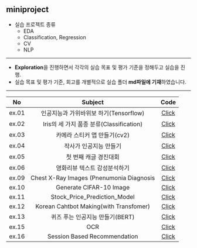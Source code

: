 ## miniproject
* 실습 프로젝트 종류
  * EDA
  * Classification, Regression
  * CV
  * NLP
* * * 
- **Exploration**을 진행하면서 각각의 실습 목표 및 평가 기준을 정해두고 실습을 진행.
- 실습 목표 및 평가 기준, 회고를 개별적으로 실습 폴더 **md파일에 기재**하였습니다.



* * *

<div align="center">

|**No**|**Subject**|**Code**|
|:---:|:---:|:---:|
|ex.01|인공지능과 가위바위보 하기(Tensorflow)|[Click](https://github.com/JINWONMIN/miniproject/tree/master/ex01)|
|ex.02|Iris의 세 가지 품종 분류(Classification)|[Click](https://github.com/JINWONMIN/miniproject/tree/master/ex02)|
|ex.03|카메라 스티커 앱 만들기(cv2)|[Click](https://github.com/JINWONMIN/miniproject/tree/master/cv2)|
|ex.04|작사가 인공지능 만들기|[Click](https://github.com/JINWONMIN/miniproject/tree/master/ex04)|
|ex.05|첫 번째 캐글 경진대회|[Click](https://github.com/JINWONMIN/miniproject/tree/master/ex05)|
|ex.06|영화리뷰 텍스트 감성분석하기|[Click](https://github.com/JINWONMIN/miniproject/tree/master/ex06)|
|ex.09|Chest X-Ray Images (Pnenumonia Diagnosis|[Click](https://github.com/JINWONMIN/miniproject/tree/master/ex09)|
|ex.10|Generate CIFAR-10 Image|[Click](https://github.com/JINWONMIN/miniproject/tree/master/ex10)|
|ex.11|Stock_Price_Prediction_Model|[Click](https://github.com/JINWONMIN/miniproject/tree/master/ex11)|
|ex.12|Korean Cahtbot Making(with Transfomer)|[Click](https://github.com/JINWONMIN/miniproject/tree/master/ex12)|
|ex.13|퀴즈 푸는 인공지능 만들기(BERT)|[Click](https://github.com/JINWONMIN/miniproject/tree/master/ex13)|
|ex.15|OCR|[Click](https://github.com/JINWONMIN/miniproject/tree/master/ex15)|
|ex.16|Session Based Recommendation|[Click](https://github.com/JINWONMIN/miniproject/tree/master/ex16)|
</div>

